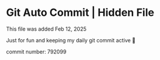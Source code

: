 # Git Auto Commit | Hidden File

This file was added Feb 12, 2025

Just for fun and keeping my daily git commit active 🤪

commit number: 792099
